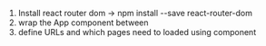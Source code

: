 1. Install react router dom -> npm install --save react-router-dom
2. wrap the App component between <BrowserRouter>
3. define URLs and which pages need to loaded using <Route> component 